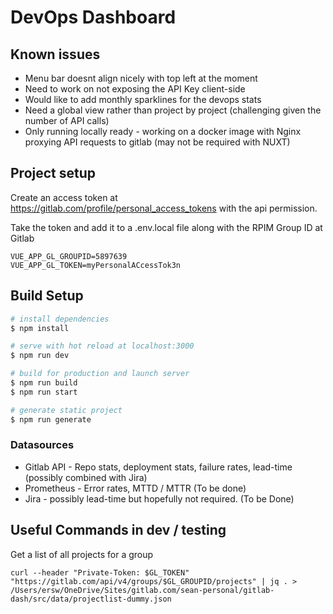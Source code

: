 # DevOps Dashboard

## Known issues

* Menu bar doesnt align nicely with top left at the moment
* Need to work on not exposing the API Key client-side
* Would like to add monthly sparklines for the devops stats
* Need a global view rather than project by project (challenging given the number of API calls)
* Only running locally ready - working on a docker image with Nginx proxying API requests to gitlab (may not be required with NUXT)

## Project setup

Create an access token at https://gitlab.com/profile/personal_access_tokens with the api permission.

Take the token and add it to a .env.local file along with the RPIM Group ID at Gitlab

```
VUE_APP_GL_GROUPID=5897639
VUE_APP_GL_TOKEN=myPersonalACcessTok3n
```

## Build Setup

```bash
# install dependencies
$ npm install

# serve with hot reload at localhost:3000
$ npm run dev

# build for production and launch server
$ npm run build
$ npm run start

# generate static project
$ npm run generate
```

### Datasources
* Gitlab API - Repo stats, deployment stats, failure rates, lead-time (possibly combined with Jira)
* Prometheus - Error rates, MTTD / MTTR (To be done)
* Jira - possibly lead-time but hopefully not required. (To be Done)

## Useful Commands in dev / testing
Get a list of all projects for a group
```
curl --header "Private-Token: $GL_TOKEN" "https://gitlab.com/api/v4/groups/$GL_GROUPID/projects" | jq . > /Users/ersw/OneDrive/Sites/gitlab.com/sean-personal/gitlab-dash/src/data/projectlist-dummy.json
```

